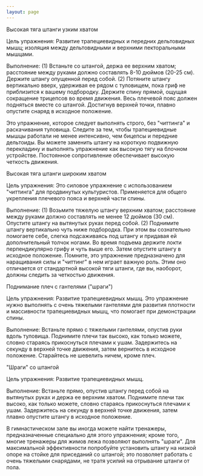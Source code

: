 ```yaml
---
layout: page
---
```

Высокая тяга штанги узким хватом

Цель упражнения: Развитие трапециевидных и передних дельтовидных мышц; изоляция между дельтовидными и верхними пекторальными мышцами.

Выполнение: (1) Встаньте со штангой, держа ее верхним хватом; расстояние между руками должно составлять 8-10 дюймов (20-25 см). Держите штангу опущенной перед собой. (2) Потяните штангу вертикально вверх, удерживая ее рядом с туловищем, пока гриф не приблизится к вашему подбородку. Держите спину прямой, ощущая сокращение трицепсов во время движения. Весь плечевой пояс должен подняться вместе со штангой. Достигнув верхней точки, плавно опустите снаряд в исходное положение.

Это упражнение, которое следует выполнять строго, без "читтинга" и раскачивания туловища. Следите за тем, чтобы трапециевидные мышцы работали не менее интенсивно, чем бицепсы и передние дельтоиды. Вы можете заменить штангу на короткую подвижную перекладину и выполнять упражнение как высокую тягу на блочном устройстве. Постоянное сопротивление обеспечивает высокую четкость движения.

Высокая тяга штанги широким хватом

Цель упражнения: Это силовое упражнение с использованием "читтинга" для продвинутых культуристов. Применяется для общего укрепления плечевого пояса и верхней части спины.

Выполнение: (1) Возьмите тяжелую штангу верхним хватом; расстояние между руками должно составлять не менее 12 дюймов (30 см). Опустите штангу на вытянутых руках перед собой. (2) Поднимите штангу вертикально чуть ниже подбородка. При этом вы сознательно помогаете себе, слегка подсаживаясь под штангу и придавая ей дополнительный толчок ногами. Во время подъема держите локти перпендикулярно грифу и чуть выше его. Затем опустите штангу в исходное положение. Помните, это упражнение предназначено для наращивания силы и "читтинг" в нем играет важную роль. Этим оно отличается от стандартной высокой тяги штанги, где вы, наоборот, должны следить за четкостью движения.

Поднимание плеч с гантелями ("шраги")

Цель упражнения: Развитие трапециевидных мышц. Это упражнение нужно выполнять с очень тяжелыми гантелями для развития плотности и массивности трапециевидных мышц, что помогает при демонстрации спины.

Выполнение: Встаньте прямо с тяжелыми гантелями, опустив руки вдоль туловища. Поднимите плечи так высоко, как только можете, словно стараясь прикоснуться плечами к ушам. Задержитесь на секунду в верхней точке движения, затем вернитесь в исходное положение. Старайтесь не шевелить ничем, кроме плеч.

"Шраги" со штангой

Цель упражнения: Развитие трапециевидных мышц.

Выполнение: Встаньте прямо, опустив штангу перед собой на вытянутых руках и держа ее верхним хватом. Поднимите плечи так высоко, как только можете, словно стараясь прикоснуться плечами к ушам. Задержитесь на секунду в верхней точке движения, затем плавно опустите штангу в исходное положение.

В гимнастическом зале вы иногда можете найти тренажеры, предназначенные специально для этого упражнения; кроме того, многие тренажеры для жимов лежа позволяют выполнять "шраги". Для максимальной эффективности попробуйте установить штангу на низкой опоре на стойке для приседаний со штангой; это позволяет работать с очень тяжелыми снарядами, не тратя усилий на отрывание штанги от пола.